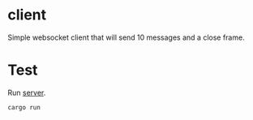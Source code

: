# client

Simple websocket client that will send 10 messages and a close frame.

# Test

Run [server](/server).

```
cargo run
```
